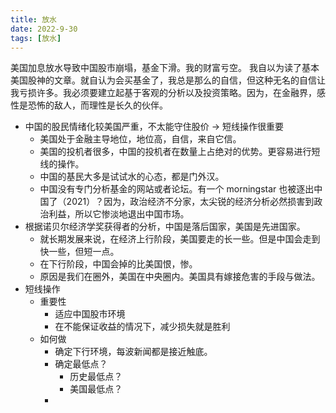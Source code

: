 ```yaml
---
title: 放水
date: 2022-9-30
tags: [放水]
---
```


美国加息放水导致中国股市崩塌，基金下滑。我的财富亏空。
我自以为读了基本美国股神的文章。就自认为会买基金了，我总是那么的自信，但这种无名的自信让我亏损许多。我必须要建立起基于客观的分析以及投资策略。因为，在金融界，感性是恐怖的敌人，而理性是长久的伙伴。

- 中国的股民情绪化较美国严重，不太能守住股价 -> 短线操作很重要
  - 美国处于金融主导地位，地位高，自信，来自它信。
  - 美国的投机者很多，中国的投机者在数量上占绝对的优势。更容易进行短线的操作。
  - 中国的基民大多是试试水的心态，都是门外汉。
  - 中国没有专门分析基金的网站或者论坛。有一个 morningstar 也被逐出中国了（2021）？因为，政治经济不分家，太尖锐的经济分析必然损害到政治利益，所以它惨淡地退出中国市场。
- 根据诺贝尔经济学奖获得者的分析，中国是落后国家，美国是先进国家。
  - 就长期发展来说，在经济上行阶段，美国要走的长一些。但是中国会走到快一些，但短一点。
  - 在下行阶段，中国会掉的比美国恨，惨。
  - 原因是我们在圈外，美国在中央圈内。美国具有嫁接危害的手段与做法。
- 短线操作
  - 重要性
    - 适应中国股市环境
    - 在不能保证收益的情况下，减少损失就是胜利
  - 如何做
    - 确定下行环境，每波新闻都是接近触底。
    - 确定最低点？
      - 历史最低点？
      - 美国最低点？
    - 
